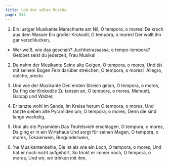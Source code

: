 ```yaml
---
title: Lob der edlen Musika
page: 314
---  
```


1. Ein lustger Musikante
Marschierte am Nil,
O tempora, o mores!
Da kroch aus dem Wasser
Ein großer Krokodil,
O tempora, o mores!
Der wollt ihn gar verschlucken,


- Wer weiß, wie das geschah?
Juchheirassassa, o tempo-tempora?
Gelobet seist du jederzeit,
Frau Musika!


2. Da nahm der Musikante
Seine alte Geigen,
O tempora, o mores,
Und tät mit seinem Bogen
Fein darüber streichen,
O tempora, o mores! ­
Allegro, dolche, presto ­

 
3. Und wie der Musikante
Den ersten Streich getan,
O tempora, o mores,
Da fing der Krokodile
Zu tanzen an,
O tempora, o mores,
Menuett, Galopp und Walzer,

 
4. Er tanzte wohl im Sande,
Im Kreise herum
O tempora, o mores,
Und tanzte sieben alte
Pyramiden um;
O tempora, o mores,
Denn die sind lange wackelig,

 
5. Und als die Pyramiden
Das Teufelsvieh erschlagen,
O tempora, o mores,
Da ging er in ein Wirtshaus
Und sorgt für seinen Magen,
O tempora, o mores,
Tokaierwein, Burgunderwein,

 
6. 'ne Musikantenkehle,
Die ist als wie ein Loch,
O tempora, o mores,
Und hat er noch nicht aufgehört,
So trinkt er immer noch,
O tempora, o mores,
Und wir, wir trinken mit ihm,
 